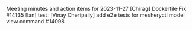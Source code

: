 Meeting minutes and action items for 2023-11-27
[Chirag]  Dockerfile Fix #14135
                    [Ian]  test: 
[Vinay Cheripally] add e2e tests for mesheryctl model view command #14098
